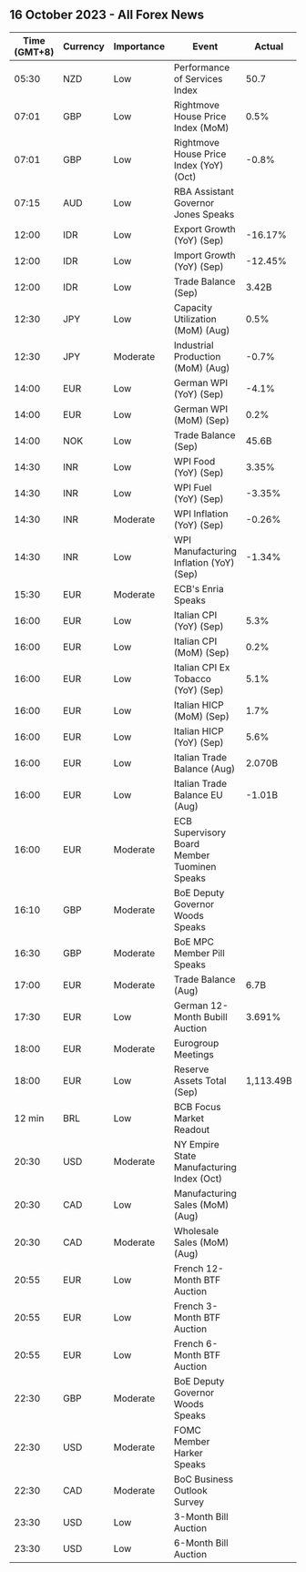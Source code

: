 ## 16 October 2023 - All Forex News

| Time (GMT+8) | Currency | Importance | Event | Actual | Forecast | Previous |
|------|----------|------------|-------|--------|----------|----------|
| 05:30 | NZD | Low | Performance of Services Index | 50.7 |  | 47.7 |
| 07:01 | GBP | Low | Rightmove House Price Index (MoM) | 0.5% |  | 0.4% |
| 07:01 | GBP | Low | Rightmove House Price Index (YoY) (Oct) | -0.8% |  | -0.4% |
| 07:15 | AUD | Low | RBA Assistant Governor Jones Speaks |  |  |  |
| 12:00 | IDR | Low | Export Growth (YoY) (Sep) | -16.17% | -13.50% | -21.21% |
| 12:00 | IDR | Low | Import Growth (YoY) (Sep) | -12.45% | -5.50% | -14.77% |
| 12:00 | IDR | Low | Trade Balance (Sep) | 3.42B | 2.13B | 3.12B |
| 12:30 | JPY | Low | Capacity Utilization (MoM) (Aug) | 0.5% |  | -2.2% |
| 12:30 | JPY | Moderate | Industrial Production (MoM) (Aug) | -0.7% | 0.0% | -1.8% |
| 14:00 | EUR | Low | German WPI (YoY) (Sep) | -4.1% |  | -2.7% |
| 14:00 | EUR | Low | German WPI (MoM) (Sep) | 0.2% | 0.3% | 0.2% |
| 14:00 | NOK | Low | Trade Balance (Sep) | 45.6B |  | 61.4B |
| 14:30 | INR | Low | WPI Food (YoY) (Sep) | 3.35% |  | 10.60% |
| 14:30 | INR | Low | WPI Fuel (YoY) (Sep) | -3.35% |  | -6.03% |
| 14:30 | INR | Moderate | WPI Inflation (YoY) (Sep) | -0.26% | 0.50% | -0.52% |
| 14:30 | INR | Low | WPI Manufacturing Inflation (YoY) (Sep) | -1.34% |  | -2.37% |
| 15:30 | EUR | Moderate | ECB's Enria Speaks |  |  |  |
| 16:00 | EUR | Low | Italian CPI (YoY) (Sep) | 5.3% | 5.3% | 5.4% |
| 16:00 | EUR | Low | Italian CPI (MoM) (Sep) | 0.2% | 0.2% | 0.3% |
| 16:00 | EUR | Low | Italian CPI Ex Tobacco (YoY) (Sep) | 5.1% |  | 5.2% |
| 16:00 | EUR | Low | Italian HICP (MoM) (Sep) | 1.7% | 1.7% | 0.2% |
| 16:00 | EUR | Low | Italian HICP (YoY) (Sep) | 5.6% | 5.7% | 5.5% |
| 16:00 | EUR | Low | Italian Trade Balance (Aug) | 2.070B |  | 6.109B |
| 16:00 | EUR | Low | Italian Trade Balance EU (Aug) | -1.01B |  | 1.07B |
| 16:00 | EUR | Moderate | ECB Supervisory Board Member Tuominen Speaks |  |  |  |
| 16:10 | GBP | Moderate | BoE Deputy Governor Woods Speaks |  |  |  |
| 16:30 | GBP | Moderate | BoE MPC Member Pill Speaks |  |  |  |
| 17:00 | EUR | Moderate | Trade Balance (Aug) | 6.7B |  | 6.3B |
| 17:30 | EUR | Low | German 12-Month Bubill Auction | 3.691% |  | 3.730% |
| 18:00 | EUR | Moderate | Eurogroup Meetings |  |  |  |
| 18:00 | EUR | Low | Reserve Assets Total (Sep) | 1,113.49B |  | 1,118.77B |
| 12 min | BRL | Low | BCB Focus Market Readout |  |  |  |
| 20:30 | USD | Moderate | NY Empire State Manufacturing Index (Oct) |  | -7.00 | 1.90 |
| 20:30 | CAD | Low | Manufacturing Sales (MoM) (Aug) |  | 1.0% | 1.6% |
| 20:30 | CAD | Moderate | Wholesale Sales (MoM) (Aug) |  | 2.6% | 0.2% |
| 20:55 | EUR | Low | French 12-Month BTF Auction |  |  | 3.755% |
| 20:55 | EUR | Low | French 3-Month BTF Auction |  |  | 3.761% |
| 20:55 | EUR | Low | French 6-Month BTF Auction |  |  | 3.825% |
| 22:30 | GBP | Moderate | BoE Deputy Governor Woods Speaks |  |  |  |
| 22:30 | USD | Moderate | FOMC Member Harker Speaks |  |  |  |
| 22:30 | CAD | Moderate | BoC Business Outlook Survey |  |  |  |
| 23:30 | USD | Low | 3-Month Bill Auction |  |  | 5.340% |
| 23:30 | USD | Low | 6-Month Bill Auction |  |  | 5.320% |
